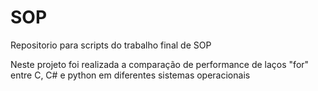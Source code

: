 # SOP
Repositorio para scripts do trabalho final de SOP

Neste projeto foi realizada a comparação de performance de laços "for" entre C, C# e python em diferentes sistemas operacionais
